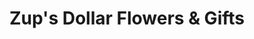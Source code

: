 ---
title: "Zup's Dollar Flowers & Gifts"
url: /silver-bay/zups-dollar-flowers-and-gifts/
shop: florist
---